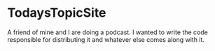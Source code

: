 # TodaysTopicSite
A friend of mine and I are doing a podcast. I wanted to write the code responsible for distributing it and whatever else comes along with it.

